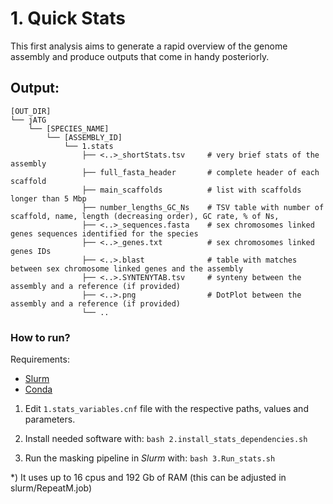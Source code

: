 # 1. Quick Stats

This first analysis aims to generate a rapid overview of the genome assembly and produce outputs that come in handy posteriorly.

## Output:
```
[OUT_DIR]
└── jATG
    └── [SPECIES_NAME]
        └── [ASSEMBLY_ID]
            └── 1.stats
                ├── <..>_shortStats.tsv     # very brief stats of the assembly
                ├── full_fasta_header       # complete header of each scaffold
                ├── main_scaffolds          # list with scaffolds longer than 5 Mbp
                ├── number_lengths_GC_Ns    # TSV table with number of scaffold, name, length (decreasing order), GC rate, % of Ns, 
                ├── <..>_sequences.fasta    # sex chromosomes linked genes sequences identified for the species
                ├── <..>_genes.txt          # sex chromosomes linked genes IDs
                ├── <..>.blast              # table with matches between sex chromosome linked genes and the assembly
                ├── <..>.SYNTENYTAB.tsv     # synteny between the assembly and a reference (if provided)
                ├── <..>.png                # DotPlot between the assembly and a reference (if provided)
                └── ..

```

### How to run?

Requirements:
* [Slurm](https://slurm.schedmd.com)
* [Conda](https://docs.conda.io)


1) Edit `1.stats_variables.cnf` file with the respective paths, values and parameters.

2) Install needed software with: `bash 2.install_stats_dependencies.sh`

3) Run the masking pipeline in _Slurm_ with: `bash 3.Run_stats.sh`

\*) It uses up to 16 cpus and 192 Gb of RAM (this can be adjusted in slurm/RepeatM.job)
